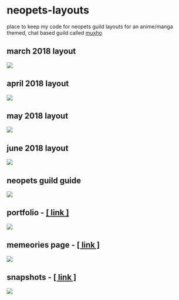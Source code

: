 # neopets-layouts
place to keep my code for neopets guild layouts for an anime/manga themed, chat based guild called <a href="http://www.neopets.com/~muhowebbie">muxho</a>

## march 2018 layout
<img src="https://i.gyazo.com/9ac806c8298970d4f756258f7dc8a67e.png">

## april 2018 layout
<img src="https://i.gyazo.com/367572854abdaf923febeec3b1a7b10c.jpg">

## may 2018 layout
<img src="https://i.gyazo.com/09bc8242ca5c8832f74a822ea309d423.jpg">

## june 2018 layout
<img src="https://i.gyazo.com/7c8a4fb732c987cf68e2cfe9e6dec9f5.jpg">

## neopets guild guide
<img src="https://i.gyazo.com/176ec3f10685f1aae6a7f034d292b60c.png">

## portfolio - <a href="http://www.neopets.com/~Maneso">[ link ]</a>
<img src="https://i.gyazo.com/eac86823947a71c7d259bc6bdf049301.png">

## memeories page - <a href="http://www.neopets.com/~Cagetuda">[ link ]</a>
<img src="https://i.gyazo.com/e32d237c514f4c54753365b669775b1f.png">

## snapshots - <a href="http://www.neopets.com/~ibel35_2">[ link ]</a>
<img src="https://i.gyazo.com/3c5a1a62cb3d61062a667157f62cd665.png">
